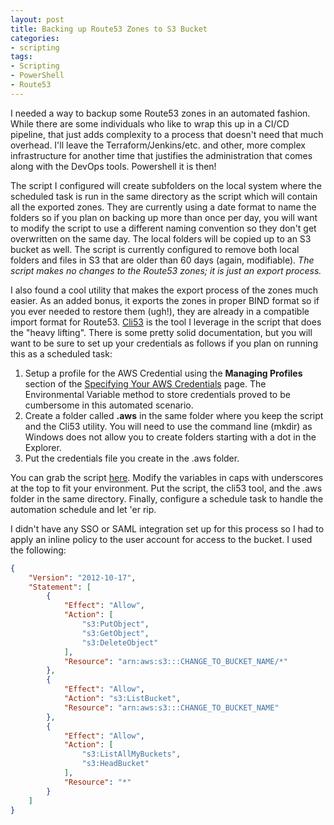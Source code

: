 ```yaml
---
layout: post
title: Backing up Route53 Zones to S3 Bucket
categories:
- scripting
tags:
- Scripting
- PowerShell
- Route53
---
```


I needed a way to backup some Route53 zones in an automated fashion. While there are some individuals who like to wrap this up in a CI/CD pipeline, that just adds complexity to a process that doesn't need that much overhead. I'll leave the Terraform/Jenkins/etc. and other, more complex infrastructure for another time that justifies the administration that comes along with the DevOps tools. Powershell it is then!

The script I configured will create subfolders on the local system where the scheduled task is run in the same directory as the script which will contain all the exported zones. They are currently using a date format to name the folders so if you plan on backing up more than once per day, you will want to modify the script to use a different naming convention so they don't get overwritten on the same day. The local folders will be copied up to an S3 bucket as well. The script is currently configured to remove both local folders and files in S3 that are older than 60 days (again, modifiable). *The script makes no changes to the Route53 zones; it is just an export process.*

I also found a cool utility that makes the export process of the zones much easier. As an added bonus, it exports the zones in proper BIND format so if you ever needed to restore them (ugh!), they are already in a compatible import format for Route53. [Cli53](https://github.com/barnybug/cli53) is the tool I leverage in the script that does the "heavy lifting". There is some pretty solid documentation, but you will want to be sure to set up your credentials as follows if you plan on running this as a scheduled task:

1. Setup a profile for the AWS Credential using the **Managing Profiles** section of the [Specifying Your AWS Credentials](https://docs.aws.amazon.com/powershell/latest/userguide/specifying-your-aws-credentials.html) page. The Environmental Variable method to store credentials proved to be cumbersome in this automated scenario.
2. Create a folder called **.aws** in the same folder where you keep the script and the Cli53 utility. You will need to use the command line (mkdir) as Windows does not allow you to create folders starting with a dot in the Explorer.
3. Put the credentials file you create in the .aws folder.

You can grab the script [here](https://gist.github.com/alan-finn/09e9edb65b680b8cd0a24176d6e541e9). Modify the variables in caps with underscores at the top to fit your environment. Put the script, the cli53 tool, and the .aws folder in the same directory. Finally, configure a schedule task to handle the automation schedule and let 'er rip.

I didn't have any SSO or SAML integration set up for this process so I had to apply an inline policy to the user account for access to the bucket. I used the following:

```json
{
    "Version": "2012-10-17",
    "Statement": [
        {
            "Effect": "Allow",
            "Action": [
                "s3:PutObject",
                "s3:GetObject",
                "s3:DeleteObject"
            ],
            "Resource": "arn:aws:s3:::CHANGE_TO_BUCKET_NAME/*"
        },
        {
            "Effect": "Allow",
            "Action": "s3:ListBucket",
            "Resource": "arn:aws:s3:::CHANGE_TO_BUCKET_NAME"
        },
        {
            "Effect": "Allow",
            "Action": [
                "s3:ListAllMyBuckets",
                "s3:HeadBucket"
            ],
            "Resource": "*"
        }
    ]
}
```

